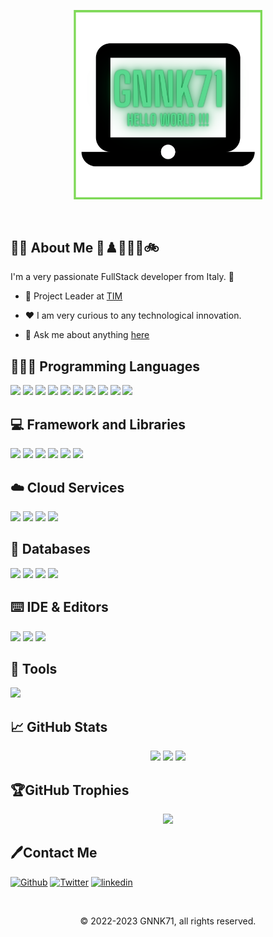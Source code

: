 <p align="center"><a href="https://www.linkedin.com/in/gpalleschi/"><img width="60%" src="./assets/MainTitle.png" /></a></p>

<br />

## 🙎‍♂️ About Me 🎾♟️🥾⛪📖🚲

I'm a very passionate FullStack developer from Italy. 🍕

- 💼 Project Leader at [TIM](https://www.tim.it/)  

- ❤️ I am very curious to any technological innovation.  

- 💬 Ask me about anything [here](https://github.com/gpalleschi/gpalleschi/issues)  


## 👨🏻‍💻 Programming Languages
<p align="left">
  <img src="https://img.shields.io/badge/-A1A1A1?style=for-the-badge&logo=c&logoColor=white" />
  <img src="https://img.shields.io/badge/Java-FF0000?style=for-the-badge&logo=java&logoColor=white" />
  <img src="https://img.shields.io/badge/Perl-00808F?style=for-the-badge&logo=perl&logoColor=white" />
  <img src="https://img.shields.io/badge/Python-3776AB?style=for-the-badge&logo=python&logoColor=white" />
  <img src="https://img.shields.io/badge/PLSQL-FF8000?style=for-the-badge&logo=oracle&logoColor=white" />
  <img src="https://img.shields.io/badge/HTML5-E34F26?style=for-the-badge&logo=html5&logoColor=white" />
  <img src="https://img.shields.io/badge/CSS3-1572B6?style=for-the-badge&logo=css3&logoColor=white" />
  <img src="https://img.shields.io/badge/JavaScript-323330?style=for-the-badge&logo=javascript&logoColor=F7DF1E" />
  <img src="https://img.shields.io/badge/Rust-F3B3D1?style=for-the-badge&logo=rust&logoColor=F7DF1E" />
  <img src="https://img.shields.io/badge/Dart-FFFF00?style=for-the-badge&logo=dart&logoColor=000000" />
</p>

## 💻 Framework and Libraries
<p align="left">
  <img src="https://img.shields.io/badge/React-20232A?style=for-the-badge&logo=react&logoColor=61DAFB" />
  <img src="https://img.shields.io/badge/Bootstrap-563D7C?style=for-the-badge&logo=bootstrap&logoColor=white" />
  <img src="https://img.shields.io/badge/flutter-66B2FF?style=for-the-badge&logo=flutter&logoColor=white" />
  <img src="https://img.shields.io/badge/PRIMEREACT-00BFFF?style=for-the-badge&logo=preact&logoColor=white" />
  <img src="https://img.shields.io/badge/jquery-00994C?style=for-the-badge&logo=jquery&logoColor=white" />
  <img src="https://img.shields.io/badge/MUI-1E90FF?style=for-the-badge&logo=MUI&logoColor=white" />
</p>
</p>

## ☁️ Cloud Services
<p align="left">
  <img src="https://img.shields.io/badge/heroku-%23430098.svg?style=for-the-badge&logo=heroku&logoColor=white" />
  <img src="https://img.shields.io/badge/vercel-A1A2A3.svg?style=for-the-badge&logo=vercel&logoColor=white" />
  <img src="https://img.shields.io/badge/githubpages-1572B6.svg?style=for-the-badge&logo=githubpages&logoColor=white" />
  <img src="https://img.shields.io/badge/glitch-1342B6.svg?style=for-the-badge&logo=glitch&logoColor=white" />
</p>

## 📀 Databases
<p align="left">
 <img src="https://img.shields.io/badge/Oracle-FF0000.svg?style=for-the-badge&logo=oracle&logoColor=white" />
 <img src="https://img.shields.io/badge/sqlite-%2307405e.svg?style=for-the-badge&logo=sqlite&logoColor=white" />
 <img src="https://img.shields.io/badge/mysql-66B2FF.svg?style=for-the-badge&logo=mysql&logoColor=white" />
 <img src="https://img.shields.io/badge/postgresql-0080FF.svg?style=for-the-badge&logo=postgresql&logoColor=white" />
</p>

## ⌨️ IDE & Editors
<p align="left">
  <img src="https://img.shields.io/badge/Visual_Studio_Code-0078D4?style=for-the-badge&logo=visual%20studio%20code&logoColor=white" />
  <img src="https://img.shields.io/badge/Eclipse-330066?style=for-the-badge&logo=Eclipse&logoColor=white" />
  <img src="https://img.shields.io/badge/Vim-A0A0A0?style=for-the-badge&logo=vim&logoColor=white" />
</p>
</p>

## 🦾 Tools
<p align="left">
  <img src="https://img.shields.io/badge/Postman-FF6C37?style=for-the-badge&logo=postman&logoColor=white" />
</p>

## 📈 GitHub Stats

<p align="center" style="witdh:100%">
<img src="https://github-readme-stats.vercel.app/api?username=gpalleschi&theme=monokai&hide_border=false&include_all_commits=false&count_private=true" />
<img src="https://github-readme-streak-stats.herokuapp.com/?user=gpalleschi&theme=monokai&hide_border=false" />
<img src="https://github-readme-stats.vercel.app/api/top-langs/?username=gpalleschi&theme=monokai&layout=compact&langs_count=8&hide_border=true" />
</p>
<!-- <p align="center">
<img src="https://github-readme-stats.vercel.app/api?username=kasuken&theme=dracula&hide_border=false&include_all_commits=false&count_private=true" />
<img src="https://github-readme-streak-stats.herokuapp.com/?user=kasuken&theme=dracula&hide_border=false" />
</p> -->

## 🏆GitHub Trophies
<p align="center">
  <img src="https://github-profile-trophy.vercel.app/?username=gpalleschi&theme=monokai&no-frame=false&no-bg=false&margin-w=4&row=1" />
</p>

## 🖊️Contact Me
[<img alt="Github" src="https://img.shields.io/badge/GitHub-%2312100E.svg?&style=for-the-badge&logo=Github&logoColor=white" />](https://github.com/gpalleschi)
[<img alt="Twitter" src="https://img.shields.io/badge/twitter-%231DA1F2.svg?&style=for-the-badge&logo=twitter&logoColor=white" />](https://twitter.com/gnnk71)
[<img alt="linkedin" src="https://img.shields.io/badge/linkedin-%230077B5.svg?&style=for-the-badge&logo=linkedin&logoColor=white" />](https://www.linkedin.com/in/gpalleschi/)

<br />
<p align="center"> © 2022-2023 GNNK71, all rights reserved. </p>

